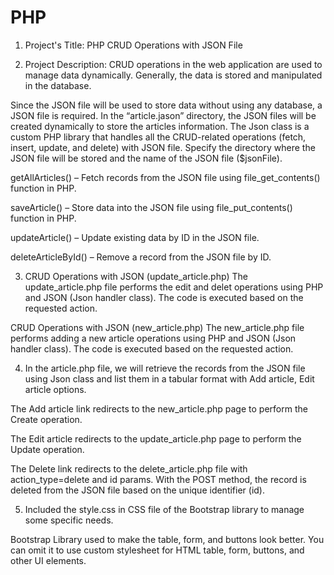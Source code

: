 # PHP

1. Project's Title: PHP CRUD Operations with JSON File

2. Project Description: CRUD operations in the web application are used to manage data dynamically. Generally, the data is stored and manipulated in the database.

Since the JSON file will be used to store data without using any database, a JSON file is required. In the “article.jason” directory, the JSON files will be created dynamically to store the articles information.
The Json class is a custom PHP library that handles all the CRUD-related operations (fetch, insert, update, and delete) with JSON file. Specify the directory where the JSON file will be stored and the name of the JSON file ($jsonFile).

getAllArticles() – Fetch records from the JSON file using file_get_contents() function in PHP.

saveArticle() – Store data into the JSON file using file_put_contents() function in PHP.

updateArticle() – Update existing data by ID in the JSON file.

deleteArticleById() – Remove a record from the JSON file by ID.

3. CRUD Operations with JSON (update_article.php)
The update_article.php file performs the edit and delet operations using PHP and JSON (Json handler class). The code is executed based on the requested action.

CRUD Operations with JSON (new_article.php)
The new_article.php file performs adding a new article operations using PHP and JSON (Json handler class). The code is executed based on the requested action.

4. In the article.php file, we will retrieve the records from the JSON file using Json class and list them in a tabular format with Add article, Edit article options.

The Add article  link redirects to the new_article.php page to perform the Create operation.

The Edit article redirects to the update_article.php page to perform the Update operation.

The Delete link redirects to the delete_article.php file with action_type=delete and id params. With the POST method, the record is deleted from the JSON file based on the unique identifier (id).

5. Included the style.css in CSS file of the Bootstrap library to manage some specific needs.

Bootstrap Library used to make the table, form, and buttons look better. You can omit it to use custom stylesheet for HTML table, form, buttons, and other UI elements.


